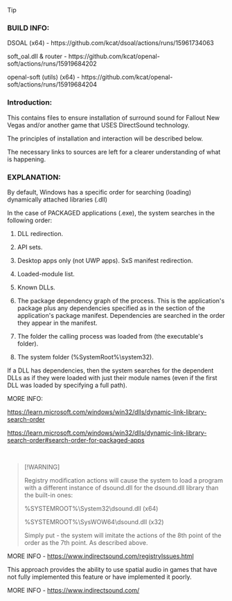 > [!TIP]
> <h3>BUILD INFO:</h3> <p>
> DSOAL (x64) - https://github.com/kcat/dsoal/actions/runs/15961734063 <p>
> soft_oal.dll & router - https://github.com/kcat/openal-soft/actions/runs/15919684202 <p>
> openal-soft (utils) (x64) - https://github.com/kcat/openal-soft/actions/runs/15919684204


<h3>Introduction:</h3>

This contains files to ensure installation of surround sound for Fallout New Vegas and/or another game that USES DirectSound technology.

The principles of installation and interaction will be described below.

The necessary links to sources are left for a clearer understanding of what is happening.

<h3>EXPLANATION:</h3>

By default, Windows has a specific order for searching (loading) dynamically attached libraries (.dll)

In the case of PACKAGED applications (.exe), the system searches in the following order:

1. DLL redirection.
2. API sets.
3. Desktop apps only (not UWP apps). SxS manifest redirection.
4. Loaded-module list.
5. Known DLLs.

6. The package dependency graph of the process. This is the application's package plus any dependencies specified as <PackageDependency> in the <Dependencies> section of the application's package manifest. Dependencies are searched in the order they appear in the manifest.

7. The folder the calling process was loaded from (the executable's folder).
8. The system folder (%SystemRoot%\system32).

If a DLL has dependencies, then the system searches for the dependent DLLs as if they were loaded with just their module names (even if the first DLL was loaded by specifying a full path).

MORE INFO:

https://learn.microsoft.com/windows/win32/dlls/dynamic-link-library-search-order

https://learn.microsoft.com/windows/win32/dlls/dynamic-link-library-search-order#search-order-for-packaged-apps

<br>

> [!WARNING] <p>
> Registry modification actions will cause the system to load a program with a different instance of dsound.dll for the dsound.dll library than the built-in ones: <p>
> %SYSTEMROOT%\System32\dsound.dll (x64) <p>
> %SYSTEMROOT%\SysWOW64\dsound.dll (x32) <p>
> Simply put - the system will imitate the actions of the 8th point of the order as the 7th point. As described above.

MORE INFO - https://www.indirectsound.com/registryIssues.html


This approach provides the ability to use spatial audio in games that have not fully implemented this feature or have implemented it poorly.

MORE INFO - https://www.indirectsound.com/

